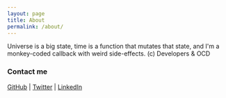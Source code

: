 ```yaml
---
layout: page
title: About
permalink: /about/
---
```


Universe is a big state, time is a function that mutates that state, and I'm a monkey-coded callback with weird side-effects. (c) Developers & OCD

### Contact me

[GitHub](https://github.com/mersinvald) | 
[Twitter](https://twitter.com/mersinvald) |
[LinkedIn](https://linkedin.com/in/mersinvald)
